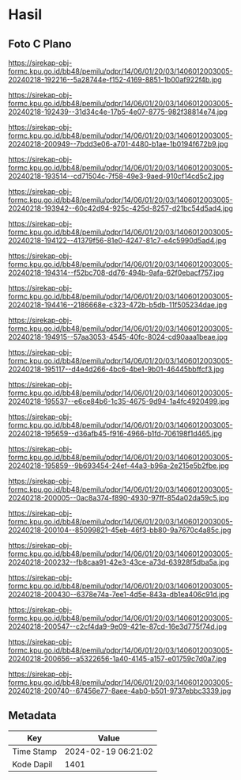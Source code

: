 # Hasil

## Foto C Plano

https://sirekap-obj-formc.kpu.go.id/bb48/pemilu/pdpr/14/06/01/20/03/1406012003005-20240218-192216--5a28744e-f152-4169-8851-1b00af922f4b.jpg

https://sirekap-obj-formc.kpu.go.id/bb48/pemilu/pdpr/14/06/01/20/03/1406012003005-20240218-192439--31d34c4e-17b5-4e07-8775-982f38814e74.jpg

https://sirekap-obj-formc.kpu.go.id/bb48/pemilu/pdpr/14/06/01/20/03/1406012003005-20240218-200949--7bdd3e06-a701-4480-b1ae-1b0194f672b9.jpg

https://sirekap-obj-formc.kpu.go.id/bb48/pemilu/pdpr/14/06/01/20/03/1406012003005-20240218-193514--cd71504c-7f58-49e3-9aed-910cf14cd5c2.jpg

https://sirekap-obj-formc.kpu.go.id/bb48/pemilu/pdpr/14/06/01/20/03/1406012003005-20240218-193942--60c42d94-925c-425d-8257-d21bc54d5ad4.jpg

https://sirekap-obj-formc.kpu.go.id/bb48/pemilu/pdpr/14/06/01/20/03/1406012003005-20240218-194122--41379f56-81e0-4247-81c7-e4c5990d5ad4.jpg

https://sirekap-obj-formc.kpu.go.id/bb48/pemilu/pdpr/14/06/01/20/03/1406012003005-20240218-194314--f52bc708-dd76-494b-9afa-62f0ebacf757.jpg

https://sirekap-obj-formc.kpu.go.id/bb48/pemilu/pdpr/14/06/01/20/03/1406012003005-20240218-194416--2186668e-c323-472b-b5db-11f505234dae.jpg

https://sirekap-obj-formc.kpu.go.id/bb48/pemilu/pdpr/14/06/01/20/03/1406012003005-20240218-194915--57aa3053-4545-40fc-8024-cd90aaa1beae.jpg

https://sirekap-obj-formc.kpu.go.id/bb48/pemilu/pdpr/14/06/01/20/03/1406012003005-20240218-195117--d4e4d266-4bc6-4be1-9b01-46445bbffcf3.jpg

https://sirekap-obj-formc.kpu.go.id/bb48/pemilu/pdpr/14/06/01/20/03/1406012003005-20240218-195537--e6ce84b6-1c35-4675-9d94-1a4fc4920499.jpg

https://sirekap-obj-formc.kpu.go.id/bb48/pemilu/pdpr/14/06/01/20/03/1406012003005-20240218-195659--d36afb45-f916-4966-b1fd-706198f1d465.jpg

https://sirekap-obj-formc.kpu.go.id/bb48/pemilu/pdpr/14/06/01/20/03/1406012003005-20240218-195859--9b693454-24ef-44a3-b96a-2e215e5b2fbe.jpg

https://sirekap-obj-formc.kpu.go.id/bb48/pemilu/pdpr/14/06/01/20/03/1406012003005-20240218-200005--0ac8a374-f890-4930-97ff-854a02da59c5.jpg

https://sirekap-obj-formc.kpu.go.id/bb48/pemilu/pdpr/14/06/01/20/03/1406012003005-20240218-200104--85099821-45eb-46f3-bb80-9a7670c4a85c.jpg

https://sirekap-obj-formc.kpu.go.id/bb48/pemilu/pdpr/14/06/01/20/03/1406012003005-20240218-200232--fb8caa91-42e3-43ce-a73d-63928f5dba5a.jpg

https://sirekap-obj-formc.kpu.go.id/bb48/pemilu/pdpr/14/06/01/20/03/1406012003005-20240218-200430--6378e74a-7ee1-4d5e-843a-db1ea406c91d.jpg

https://sirekap-obj-formc.kpu.go.id/bb48/pemilu/pdpr/14/06/01/20/03/1406012003005-20240218-200547--c2cf4da9-9e09-421e-87cd-16e3d775f74d.jpg

https://sirekap-obj-formc.kpu.go.id/bb48/pemilu/pdpr/14/06/01/20/03/1406012003005-20240218-200656--a5322656-1a40-4145-a157-e01759c7d0a7.jpg

https://sirekap-obj-formc.kpu.go.id/bb48/pemilu/pdpr/14/06/01/20/03/1406012003005-20240218-200740--67456e77-8aee-4ab0-b501-9737ebbc3339.jpg


## Metadata

| Key        | Value               |
| ---------- | ------------------- |
| Time Stamp | 2024-02-19 06:21:02 |
| Kode Dapil | 1401                |



